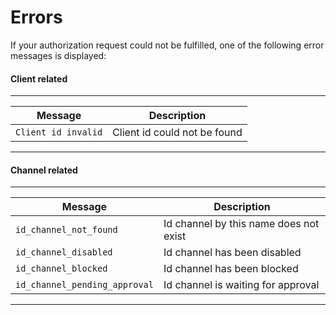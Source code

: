 # Errors

If your authorization request could not be fulfilled, one of the following error messages is displayed:

#### Client related
***
| Message                       |               Description              |
|-------------------------------| -------------------------------------- |
| `Client id invalid`           | Client id could not be found           |

***

#### Channel related
***
| Message                       |               Description              |
|-------------------------------| -------------------------------------- |
| `id_channel_not_found`        | Id channel by this name does not exist |
| `id_channel_disabled`         | Id channel has been disabled           |
| `id_channel_blocked`          | Id channel has been blocked            |
| `id_channel_pending_approval` | Id channel is waiting for approval     |
***